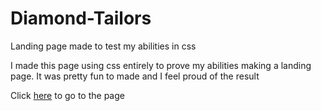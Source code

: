 # Diamond-Tailors
Landing page made to test my abilities in css

I made this page using css entirely to prove my abilities making a landing page. It was pretty fun to made and I feel proud of the result

Click [here](https://sheldonyoungo.github.io/Diamond-Tailors/) to go to the page
